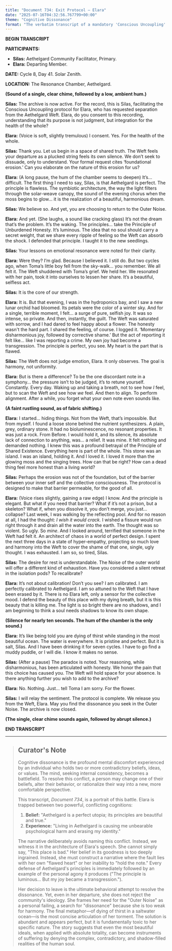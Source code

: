 ```yaml
---
title: "Document 734: Exit Protocol — Elara"
date: "2025-07-16T04:32:56.767799+00:00"
theme: "Cognitive Dissonance"
format: "The verbatim transcript of a mandatory 'Conscious Uncoupling' exit interview from a utopian off-grid community."
---
```




**BEGIN TRANSCRIPT**

**PARTICIPANTS:**
*   **Silas:** Aethelgard Community Facilitator, Primary.
*   **Elara:** Departing Member.

**DATE:** Cycle 8, Day 41. Solar Zenith.

**LOCATION:** The Resonance Chamber, Aethelgard.

**(Sound of a single, clear chime, followed by a low, ambient hum.)**

**Silas:** The archive is now active. For the record, this is Silas, facilitating the Conscious Uncoupling protocol for Elara, who has requested separation from the Aethelgard Weft. Elara, do you consent to this recording, understanding that its purpose is not judgment, but integration for the health of the whole?

**Elara:** (Voice is soft, slightly tremulous) I consent. Yes. For the health of the whole.

**Silas:** Thank you. Let us begin in a space of shared truth. The Weft feels your departure as a plucked string feels its own silence. We don’t seek to dissuade, only to understand. Your formal request cites ‘foundational erosion.’ Can you elaborate on the nature of this erosion for us?

**Elara:** (A long pause, the hum of the chamber seems to deepen) It’s… difficult. The first thing I need to say, Silas, is that Aethelgard is perfect. The principle is flawless. The symbiotic architecture, the way the light filters through the solar-weave canopy, the sound of the evening chorus when the moss begins to glow… it is the realization of a beautiful, harmonious dream.

**Silas:** We believe so. And yet, you are choosing to return to the Outer Noise.

**Elara:** And yet. (She laughs, a sound like cracking glass) It’s not the dream that’s the problem. It’s the waking. The principles… take the Principle of Unburdened Honesty. It’s luminous. The idea that no soul should carry a secret weight, that we share every ripple of feeling so the Weft can absorb the shock. I defended that principle. I taught it to the new seedlings.

**Silas:** Your lessons on emotional resonance were noted for their clarity.

**Elara:** Were they? I’m glad. Because I believed it. I still do. But two cycles ago, when Toma’s little boy fell from the sky-walk… you remember. We all felt it. The Weft shuddered with Toma’s grief. We held her. We resonated with her pain, took it into ourselves to lessen her share. It’s a beautiful, selfless act.

**Silas:** It is the core of our strength.

**Elara:** It is. But that evening, I was in the hydroponics bay, and I saw a new lunar orchid had bloomed. Its petals were the color of a winter sky. And for a single, terrible moment, I felt… a surge of pure, selfish joy. It was so intense, so private. And then, instantly, the guilt. The Weft was saturated with sorrow, and I had dared to feel happy about a flower. The honesty wasn't the hard part. I shared the feeling, of course. I logged it. ‘Momentary disharmonious joy, followed by corrective shame.’ But the act of reporting it felt like… like I was reporting a crime. My own joy had become a transgression. The principle is perfect, you see. My heart is the part that is flawed.

**Silas:** The Weft does not judge emotion, Elara. It only observes. The goal is harmony, not uniformity.

**Elara:** But is there a difference? To be the one discordant note in a symphony… the pressure isn’t to be judged, it’s to retune yourself. Constantly. Every day. Waking up and taking a breath, not to see how *I* feel, but to scan the Weft and see how *we* feel. And then to align. To perform alignment. After a while, you forget what your own note even sounds like.

**(A faint rustling sound, as of fabric shifting.)**

**Elara:** I started… hiding things. Not from the Weft, that’s impossible. But from myself. I found a loose stone behind the nutrient synthesizers. A plain, grey, ordinary stone. It had no bioluminescence, no resonant properties. It was just a rock. From Before. I would hold it, and its silence, its absolute lack of connection to anything, was… a relief. It was mine. It felt nothing and demanded nothing. I knew this was a profound betrayal of the Principle of Shared Existence. Everything here is part of the whole. This stone was an island. I was an island, holding it. And I loved it. I loved it more than the glowing moss and the singing trees. How can that be right? How can a dead thing feel more honest than a living world?

**Silas:** Perhaps the erosion was not of the foundation, but of the barrier between your inner self and the collective consciousness. The protocol is designed to make that barrier permeable, for the good of all.

**Elara:** (Voice rises slightly, gaining a raw edge) I know. And the principle is elegant. But what if you need that barrier? What if it’s not a prison, but a skeleton? What if, when you dissolve it, you don’t merge, you just… collapse? Last week, I was walking by the reflecting pool. And for no reason at all, I had the thought: *I wish it would crack.* I wished a fissure would run right through it and drain all the water into the earth. The thought was so violent. So ugly. So *mine*. And I looked around, terrified that someone in the Weft had felt it. An architect of chaos in a world of perfect design. I spent the next three days in a state of hyper-empathy, projecting so much love and harmony into the Weft to cover the shame of that one, single, ugly thought. I was exhausted. I am so, so tired, Silas.

**Silas:** The desire for rest is understandable. The Noise of the outer world will offer a different kind of exhaustion. Have you considered a silent retreat in the isolation pods? To recalibrate?

**Elara:** It’s not about calibration! Don’t you see? I am calibrated. I am perfectly calibrated to Aethelgard. I am so attuned to the Weft that I have been erased by it. There is no Elara left, only a sensor for the collective mood. I defend the beauty of this place with my dying breath, but it is this beauty that is killing me. The light is so bright there are no shadows, and I am beginning to think a soul needs shadows to know its own shape.

**(Silence for nearly ten seconds. The hum of the chamber is the only sound.)**

**Elara:** It’s like being told you are dying of thirst while standing in the most beautiful ocean. The water is everywhere. It is pristine and perfect. But it is salt, Silas. And I have been drinking it for seven cycles. I have to go find a muddy puddle, or I will die. I know it makes no sense.

**Silas:** (After a pause) The paradox is noted. Your reasoning, while disharmonious, has been articulated with honesty. We honor the pain that this choice has caused you. The Weft will hold space for your absence. Is there anything further you wish to add to the archive?

**Elara:** No. Nothing. Just… tell Toma I am sorry. For the flower.

**Silas:** I will relay the sentiment. The protocol is complete. We release you from the Weft, Elara. May you find the dissonance you seek in the Outer Noise. The archive is now closed.

**(The single, clear chime sounds again, followed by abrupt silence.)**

**END TRANSCRIPT**

---

> ## Curator's Note
>
> Cognitive dissonance is the profound mental discomfort experienced by an individual who holds two or more contradictory beliefs, ideas, or values. The mind, seeking internal consistency, becomes a battlefield. To resolve this conflict, a person may change one of their beliefs, alter their behavior, or rationalize their way into a new, more comfortable perspective.
> 
> This transcript, *Document 734*, is a portrait of this battle. Elara is trapped between two powerful, conflicting cognitions:
> 
> 1.  **Belief:** "Aethelgard is a perfect utopia; its principles are beautiful and true."
> 2.  **Experience:** "Living in Aethelgard is causing me unbearable psychological harm and erasing my identity."
> 
> The narrative deliberately avoids naming this conflict. Instead, we witness it in the architecture of Elara's speech. She cannot simply say, "This place is bad." Her belief in its goodness is too deeply ingrained. Instead, she must construct a narrative where the fault lies with her own "flawed heart" or her inability to "hold the note." Every defense of Aethelgard's principles is immediately followed by an example of the personal agony it produces ("The principle is luminous... But my joy became a transgression.").
> 
> Her decision to leave is the ultimate behavioral attempt to resolve the dissonance. Yet, even in her departure, she does not reject the community's ideology. She frames her need for the "Outer Noise" as a personal failing, a search for "dissonance" because she is too weak for harmony. The final metaphor—of dying of thirst in a saltwater ocean—is the most concise articulation of her torment. The solution is abundant and appears perfect, but it is fundamentally toxic to her specific nature. The story suggests that even the most beautiful ideals, when applied with absolute totality, can become instruments of suffering by denying the complex, contradictory, and shadow-filled realities of the human soul.

